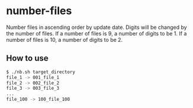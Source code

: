 # number-files

Number files in ascending order by update date.
Digits will be changed by the number of files.
If a number of files is 9, a number of digits to be 1.
If a number of files is 10, a number of digits to be 2.

## How to use

```bash
$ ./nb.sh target_directory
file_1 -> 001_file_1
file_2 -> 002_file_2
file_3 -> 003_file_3
...
file_100 -> 100_file_100
```
